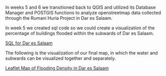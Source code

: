 In weeks 5 and 6 we transitioned back to QGIS and utilized its Database Manager and POSTGIS functions to analyze openstreetmap data collected through the Rumani Huria Project in Dar es Salaam.

In week 5 we created sql code so we could create a visualization of the percentage of buildings flooded within the subwards of Dar es Salaam.

[SQL for Dar es Salaam](lab6.sql)

The following is the visualization of our final map, in which the water and subwards can be visualized together and separately.

[Leaflet Map of Flooding Density in Dar es Salaam](dsmap/index.html)
